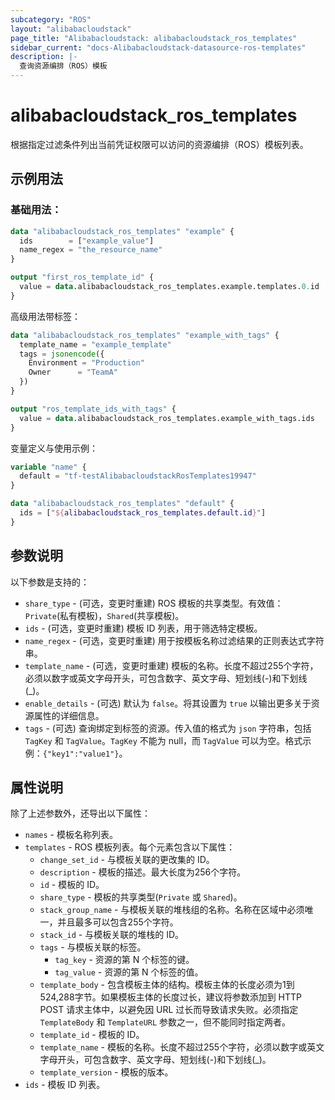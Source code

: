 ```yaml
---
subcategory: "ROS"
layout: "alibabacloudstack"
page_title: "Alibabacloudstack: alibabacloudstack_ros_templates"
sidebar_current: "docs-Alibabacloudstack-datasource-ros-templates"
description: |- 
  查询资源编排（ROS）模板
---
```


# alibabacloudstack_ros_templates

根据指定过滤条件列出当前凭证权限可以访问的资源编排（ROS）模板列表。

## 示例用法

### 基础用法：

```terraform
data "alibabacloudstack_ros_templates" "example" {
  ids        = ["example_value"]
  name_regex = "the_resource_name"
}

output "first_ros_template_id" {
  value = data.alibabacloudstack_ros_templates.example.templates.0.id
}
```

高级用法带标签：

```terraform
data "alibabacloudstack_ros_templates" "example_with_tags" {
  template_name = "example_template"
  tags = jsonencode({
    Environment = "Production"
    Owner      = "TeamA"
  })
}

output "ros_template_ids_with_tags" {
  value = data.alibabacloudstack_ros_templates.example_with_tags.ids
}
```

变量定义与使用示例：

```terraform
variable "name" {
  default = "tf-testAlibabacloudstackRosTemplates19947"
}

data "alibabacloudstack_ros_templates" "default" {
  ids = ["${alibabacloudstack_ros_templates.default.id}"]
}
```

## 参数说明

以下参数是支持的：

* `share_type` - (可选，变更时重建) ROS 模板的共享类型。有效值：`Private`(私有模板)，`Shared`(共享模板)。
* `ids` - (可选，变更时重建) 模板 ID 列表，用于筛选特定模板。
* `name_regex` - (可选，变更时重建) 用于按模板名称过滤结果的正则表达式字符串。
* `template_name` - (可选，变更时重建) 模板的名称。长度不超过255个字符，必须以数字或英文字母开头，可包含数字、英文字母、短划线(-)和下划线(_)。
* `enable_details` - (可选) 默认为 `false`。将其设置为 `true` 以输出更多关于资源属性的详细信息。
* `tags` - (可选) 查询绑定到标签的资源。传入值的格式为 `json` 字符串，包括 `TagKey` 和 `TagValue`。`TagKey` 不能为 null，而 `TagValue` 可以为空。格式示例：`{"key1":"value1"}`。

## 属性说明

除了上述参数外，还导出以下属性：

* `names` - 模板名称列表。
* `templates` - ROS 模板列表。每个元素包含以下属性：
  * `change_set_id` - 与模板关联的更改集的 ID。
  * `description` - 模板的描述。最大长度为256个字符。
  * `id` - 模板的 ID。
  * `share_type` - 模板的共享类型(`Private` 或 `Shared`)。
  * `stack_group_name` - 与模板关联的堆栈组的名称。名称在区域中必须唯一，并且最多可以包含255个字符。
  * `stack_id` - 与模板关联的堆栈的 ID。
  * `tags` - 与模板关联的标签。
    * `tag_key` - 资源的第 N 个标签的键。
    * `tag_value` - 资源的第 N 个标签的值。
  * `template_body` - 包含模板主体的结构。模板主体的长度必须为1到524,288字节。如果模板主体的长度过长，建议将参数添加到 HTTP POST 请求主体中，以避免因 URL 过长而导致请求失败。必须指定 `TemplateBody` 和 `TemplateURL` 参数之一，但不能同时指定两者。
  * `template_id` - 模板的 ID。
  * `template_name` - 模板的名称。长度不超过255个字符，必须以数字或英文字母开头，可包含数字、英文字母、短划线(-)和下划线(_)。
  * `template_version` - 模板的版本。
* `ids` - 模板 ID 列表。